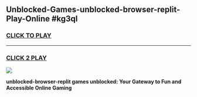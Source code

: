
## Unblocked-Games-unblocked-browser-replit-Play-Online #kg3ql
<h3>
<a href="https://news.freeplayer.one?title=unblocked-browser-replit&ref=3">CLICK TO PLAY</a></h3>
<hr>

<h3>
<a href="https://news.freeplayer.one?title=unblocked-browser-replit&ref=3">CLICK 2 PLAY</a>
  
</h3>

<a href="https://news.freeplayer.one?title=unblocked-browser-replit&ref=3"><img src="https://clearcache.store/games.png"></a>


**unblocked-browser-replit games unblocked: Your Gateway to Fun and Accessible Online Gaming**
